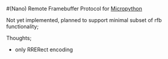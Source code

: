 #(Nano) Remote Framebuffer Protocol for [Micropython](www.micropython.org)

Not yet implemented, planned to support minimal subset of rfb functionality;

Thoughts;
- only RRERect encoding